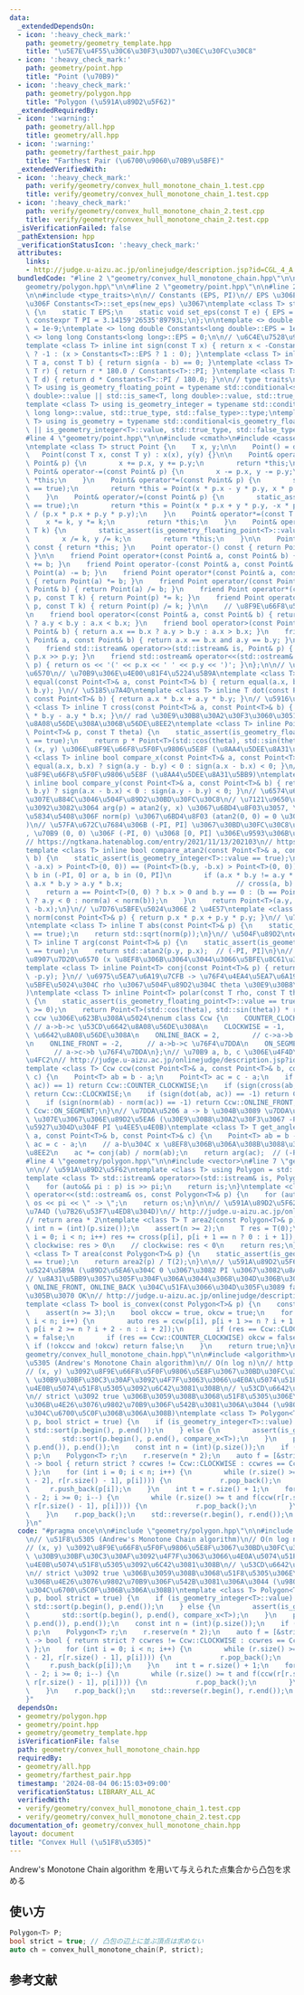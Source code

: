 ```yaml
---
data:
  _extendedDependsOn:
  - icon: ':heavy_check_mark:'
    path: geometry/geometry_template.hpp
    title: "\u5E7E\u4F55\u30C6\u30F3\u30D7\u30EC\u30FC\u30C8"
  - icon: ':heavy_check_mark:'
    path: geometry/point.hpp
    title: "Point (\u70B9)"
  - icon: ':heavy_check_mark:'
    path: geometry/polygon.hpp
    title: "Polygon (\u591A\u89D2\u5F62)"
  _extendedRequiredBy:
  - icon: ':warning:'
    path: geometry/all.hpp
    title: geometry/all.hpp
  - icon: ':warning:'
    path: geometry/farthest_pair.hpp
    title: "Farthest Pair (\u6700\u9060\u70B9\u5BFE)"
  _extendedVerifiedWith:
  - icon: ':heavy_check_mark:'
    path: verify/geometry/convex_hull_monotone_chain_1.test.cpp
    title: verify/geometry/convex_hull_monotone_chain_1.test.cpp
  - icon: ':heavy_check_mark:'
    path: verify/geometry/convex_hull_monotone_chain_2.test.cpp
    title: verify/geometry/convex_hull_monotone_chain_2.test.cpp
  _isVerificationFailed: false
  _pathExtension: hpp
  _verificationStatusIcon: ':heavy_check_mark:'
  attributes:
    links:
    - http://judge.u-aizu.ac.jp/onlinejudge/description.jsp?id=CGL_4_A
  bundledCode: "#line 2 \"geometry/convex_hull_monotone_chain.hpp\"\n\n#line 2 \"\
    geometry/polygon.hpp\"\n\n#line 2 \"geometry/point.hpp\"\n\n#line 2 \"geometry/geometry_template.hpp\"\
    \n\n#include <type_traits>\n\n// Constants (EPS, PI)\n// EPS \u306E\u5909\u66F4\
    \u306F Constants<T>::set_eps(new_eps) \u3067\ntemplate <class T> struct Constants\
    \ {\n    static T EPS;\n    static void set_eps(const T e) { EPS = e; }\n    static\
    \ constexpr T PI = 3.14159'26535'89793L;\n};\n\ntemplate <> double Constants<double>::EPS\
    \ = 1e-9;\ntemplate <> long double Constants<long double>::EPS = 1e-12;\ntemplate\
    \ <> long long Constants<long long>::EPS = 0;\n\n// \u6C4E\u7528\u95A2\u6570\n\
    template <class T> inline int sign(const T x) { return x < -Constants<T>::EPS\
    \ ? -1 : (x > Constants<T>::EPS ? 1 : 0); }\ntemplate <class T> inline bool equal(const\
    \ T a, const T b) { return sign(a - b) == 0; }\ntemplate <class T> inline T radian_to_degree(const\
    \ T r) { return r * 180.0 / Constants<T>::PI; }\ntemplate <class T> inline T degree_to_radian(const\
    \ T d) { return d * Constants<T>::PI / 180.0; }\n\n// type traits\ntemplate <class\
    \ T> using is_geometry_floating_point = typename std::conditional<std::is_same<T,\
    \ double>::value || std::is_same<T, long double>::value, std::true_type, std::false_type>::type;\n\
    template <class T> using is_geometry_integer = typename std::conditional<std::is_same<T,\
    \ long long>::value, std::true_type, std::false_type>::type;\ntemplate <class\
    \ T> using is_geometry = typename std::conditional<is_geometry_floating_point<T>::value\
    \ || is_geometry_integer<T>::value, std::true_type, std::false_type>::type;\n\
    #line 4 \"geometry/point.hpp\"\n\n#include <cmath>\n#include <cassert>\n\n// \u70B9\
    \ntemplate <class T> struct Point {\n    T x, y;\n\n    Point() = default;\n \
    \   Point(const T x, const T y) : x(x), y(y) {}\n\n    Point& operator+=(const\
    \ Point& p) {\n        x += p.x, y += p.y;\n        return *this;\n    }\n   \
    \ Point& operator-=(const Point& p) {\n        x -= p.x, y -= p.y;\n        return\
    \ *this;\n    }\n    Point& operator*=(const Point& p) {\n        static_assert(is_geometry_floating_point<T>::value\
    \ == true);\n        return *this = Point(x * p.x - y * p.y, x * p.y + y * p.x);\n\
    \    }\n    Point& operator/=(const Point& p) {\n        static_assert(is_geometry_floating_point<T>::value\
    \ == true);\n        return *this = Point(x * p.x + y * p.y, -x * p.y + y * p.x)\
    \ / (p.x * p.x + p.y * p.y);\n    }\n    Point& operator*=(const T k) {\n    \
    \    x *= k, y *= k;\n        return *this;\n    }\n    Point& operator/=(const\
    \ T k) {\n        static_assert(is_geometry_floating_point<T>::value == true);\n\
    \        x /= k, y /= k;\n        return *this;\n    }\n\n    Point operator+()\
    \ const { return *this; }\n    Point operator-() const { return Point(-x, -y);\
    \ }\n\n    friend Point operator+(const Point& a, const Point& b) { return Point(a)\
    \ += b; }\n    friend Point operator-(const Point& a, const Point& b) { return\
    \ Point(a) -= b; }\n    friend Point operator*(const Point& a, const Point& b)\
    \ { return Point(a) *= b; }\n    friend Point operator/(const Point& a, const\
    \ Point& b) { return Point(a) /= b; }\n    friend Point operator*(const Point&\
    \ p, const T k) { return Point(p) *= k; }\n    friend Point operator/(const Point&\
    \ p, const T k) { return Point(p) /= k; }\n\n    // \u8F9E\u66F8\u5F0F\u9806\u5E8F\
    \n    friend bool operator<(const Point& a, const Point& b) { return a.x == b.x\
    \ ? a.y < b.y : a.x < b.x; }\n    friend bool operator>(const Point& a, const\
    \ Point& b) { return a.x == b.x ? a.y > b.y : a.x > b.x; }\n    friend bool operator==(const\
    \ Point& a, const Point& b) { return a.x == b.x and a.y == b.y; }\n\n    // I/O\n\
    \    friend std::istream& operator>>(std::istream& is, Point& p) { return is >>\
    \ p.x >> p.y; }\n    friend std::ostream& operator<<(std::ostream& os, const Point&\
    \ p) { return os << '(' << p.x << ' ' << p.y << ')'; }\n};\n\n// \u6C4E\u7528\u95A2\
    \u6570\n// \u70B9\u306E\u4E00\u81F4\u5224\u5B9A\ntemplate <class T> inline bool\
    \ equal(const Point<T>& a, const Point<T>& b) { return equal(a.x, b.x) and equal(a.y,\
    \ b.y); }\n// \u5185\u7A4D\ntemplate <class T> inline T dot(const Point<T>& a,\
    \ const Point<T>& b) { return a.x * b.x + a.y * b.y; }\n// \u5916\u7A4D\ntemplate\
    \ <class T> inline T cross(const Point<T>& a, const Point<T>& b) { return a.x\
    \ * b.y - a.y * b.x; }\n// rad \u30E9\u30B8\u30A2\u30F3\u3060\u3051\u53CD\u6642\
    \u8A08\u56DE\u308A\u306B\u56DE\u8EE2\ntemplate <class T> inline Point<T> rotate(const\
    \ Point<T>& p, const T theta) {\n    static_assert(is_geometry_floating_point<T>::value\
    \ == true);\n    return p * Point<T>(std::cos(theta), std::sin(theta));\n}\n//\
    \ (x, y) \u306E\u8F9E\u66F8\u5F0F\u9806\u5E8F (\u8AA4\u5DEE\u8A31\u5BB9)\ntemplate\
    \ <class T> inline bool compare_x(const Point<T>& a, const Point<T>& b) { return\
    \ equal(a.x, b.x) ? sign(a.y - b.y) < 0 : sign(a.x - b.x) < 0; }\n// (y, x) \u306E\
    \u8F9E\u66F8\u5F0F\u9806\u5E8F (\u8AA4\u5DEE\u8A31\u5BB9)\ntemplate <class T>\
    \ inline bool compare_y(const Point<T>& a, const Point<T>& b) { return equal(a.y,\
    \ b.y) ? sign(a.x - b.x) < 0 : sign(a.y - b.y) < 0; }\n// \u6574\u6570\u306E\u307E\
    \u307E\u884C\u3046\u504F\u89D2\u30BD\u30FC\u30C8\n// \u7121\u9650\u306E\u7CBE\u5EA6\
    \u3092\u3082\u3064 arg(p) = atan2(y, x) \u3067\u6BD4\u8F03\u3057, \u540C\u3058\
    \u5834\u5408\u306F norm(p) \u3067\u6BD4\u8F03 (atan2(0, 0) = 0 \u3068\u3059\u308B\
    )\n// \u57FA\u672C\u7684\u306B (-PI, PI] \u3067\u30BD\u30FC\u30C8\u3055\u308C\
    , \u70B9 (0, 0) \u306F (-PI, 0) \u3068 [0, PI] \u306E\u9593\u306B\u5165\u308B\n\
    // https://ngtkana.hatenablog.com/entry/2021/11/13/202103\n// https://judge.yosupo.jp/problem/sort_points_by_argument\n\
    template <class T> inline bool compare_atan2(const Point<T>& a, const Point<T>&\
    \ b) {\n    static_assert(is_geometry_integer<T>::value == true);\n    if ((Point<T>(a.y,\
    \ -a.x) > Point<T>(0, 0)) == (Point<T>(b.y, -b.x) > Point<T>(0, 0))) {  // a,\
    \ b in (-PI, 0] or a, b in (0, PI]\n        if (a.x * b.y != a.y * b.x) return\
    \ a.x * b.y > a.y * b.x;                            // cross(a, b) != 0\n    \
    \    return a == Point<T>(0, 0) ? b.x > 0 and b.y == 0 : (b == Point<T>(0, 0)\
    \ ? a.y < 0 : norm(a) < norm(b));\n    }\n    return Point<T>(a.y, -a.x) < Point<T>(b.y,\
    \ -b.x);\n}\n// \u7D76\u5BFE\u5024\u306E 2 \u4E57\ntemplate <class T> inline T\
    \ norm(const Point<T>& p) { return p.x * p.x + p.y * p.y; }\n// \u7D76\u5BFE\u5024\
    \ntemplate <class T> inline T abs(const Point<T>& p) {\n    static_assert(is_geometry_floating_point<T>::value\
    \ == true);\n    return std::sqrt(norm(p));\n}\n// \u504F\u89D2\ntemplate <class\
    \ T> inline T arg(const Point<T>& p) {\n    static_assert(is_geometry_floating_point<T>::value\
    \ == true);\n    return std::atan2(p.y, p.x);  // (-PI, PI]\n}\n// \u5171\u5F79\
    \u8907\u7D20\u6570 (x \u8EF8\u306B\u3064\u3044\u3066\u5BFE\u8C61\u306A\u70B9)\n\
    template <class T> inline Point<T> conj(const Point<T>& p) { return Point(p.x,\
    \ -p.y); }\n// \u6975\u5EA7\u6A19\u7CFB -> \u76F4\u4EA4\u5EA7\u6A19\u7CFB (\u7D76\
    \u5BFE\u5024\u304C rho \u3067\u504F\u89D2\u304C theta \u30E9\u30B8\u30A2\u30F3\
    )\ntemplate <class T> inline Point<T> polar(const T rho, const T theta = T(0))\
    \ {\n    static_assert(is_geometry_floating_point<T>::value == true);\n    assert(sign(rho)\
    \ >= 0);\n    return Point<T>(std::cos(theta), std::sin(theta)) * rho;\n}\n//\
    \ ccw \u306E\u623B\u308A\u5024\nenum class Ccw {\n    COUNTER_CLOCKWISE = 1, \
    \ // a->b->c \u53CD\u6642\u8A08\u56DE\u308A\n    CLOCKWISE = -1,         // a->b->c\
    \ \u6642\u8A08\u56DE\u308A\n    ONLINE_BACK = 2,        // c->a->b \u76F4\u7DDA\
    \n    ONLINE_FRONT = -2,      // a->b->c \u76F4\u7DDA\n    ON_SEGMENT = 0    \
    \      // a->c->b \u76F4\u7DDA\n};\n// \u70B9 a, b, c \u306E\u4F4D\u7F6E\u95A2\
    \u4FC2\n// http://judge.u-aizu.ac.jp/onlinejudge/description.jsp?id=CGL_1_C\n\
    template <class T> Ccw ccw(const Point<T>& a, const Point<T>& b, const Point<T>&\
    \ c) {\n    Point<T> ab = b - a;\n    Point<T> ac = c - a;\n    if (sign(cross(ab,\
    \ ac)) == 1) return Ccw::COUNTER_CLOCKWISE;\n    if (sign(cross(ab, ac)) == -1)\
    \ return Ccw::CLOCKWISE;\n    if (sign(dot(ab, ac)) == -1) return Ccw::ONLINE_BACK;\n\
    \    if (sign(norm(ab) - norm(ac)) == -1) return Ccw::ONLINE_FRONT;\n    return\
    \ Ccw::ON_SEGMENT;\n}\n// \u7DDA\u5206 a -> b \u304B\u3089 \u7DDA\u5206 a -> c\
    \ \u307E\u3067\u306E\u89D2\u5EA6 (\u30E9\u30B8\u30A2\u30F3\u3067 -PI \u3088\u308A\
    \u5927\u304D\u304F PI \u4EE5\u4E0B)\ntemplate <class T> T get_angle(const Point<T>&\
    \ a, const Point<T>& b, const Point<T>& c) {\n    Point<T> ab = b - a;\n    Point<T>\
    \ ac = c - a;\n    // a-b\u304C x \u8EF8\u306B\u306A\u308B\u3088\u3046\u306B\u56DE\
    \u8EE2\n    ac *= conj(ab) / norm(ab);\n    return arg(ac);  // (-PI, PI]\n}\n\
    #line 4 \"geometry/polygon.hpp\"\n\n#include <vector>\n#line 7 \"geometry/polygon.hpp\"\
    \n\n// \u591A\u89D2\u5F62\ntemplate <class T> using Polygon = std::vector<Point<T>>;\n\
    template <class T> std::istream& operator>>(std::istream& is, Polygon<T>& p) {\n\
    \    for (auto&& pi : p) is >> pi;\n    return is;\n}\ntemplate <class T> std::ostream&\
    \ operator<<(std::ostream& os, const Polygon<T>& p) {\n    for (auto&& pi : p)\
    \ os << pi << \" -> \";\n    return os;\n}\n\n// \u591A\u89D2\u5F62\u306E\u9762\
    \u7A4D (\u7B26\u53F7\u4ED8\u304D)\n// http://judge.u-aizu.ac.jp/onlinejudge/description.jsp?id=CGL_3_A\n\
    // return area * 2\ntemplate <class T> T area2(const Polygon<T>& p) {\n    const\
    \ int n = (int)(p.size());\n    assert(n >= 2);\n    T res = T(0);\n    for (int\
    \ i = 0; i < n; i++) res += cross(p[i], p[i + 1 == n ? 0 : i + 1]);\n    // counter\
    \ clockwise: res > 0\n    // clockwise: res < 0\n    return res;\n}\ntemplate\
    \ <class T> T area(const Polygon<T>& p) {\n    static_assert(is_geometry_floating_point<T>::value\
    \ == true);\n    return area2(p) / T(2);\n}\n\n// \u591A\u89D2\u5F62\u306E\u51F8\
    \u5224\u5B9A (\u89D2\u5EA6\u304C 0 \u3067\u3082 PI \u3067\u3082\u8A31\u5BB9)\n\
    // \u8A31\u5BB9\u3057\u305F\u304F\u306A\u3044\u3068\u304D\u306B\u306F ON_SEGMENT,\
    \ ONLINE_FRONT, ONLINE_BACK \u304C\u51FA\u3066\u304D\u305F\u3089 false \u3092\u8FD4\
    \u305B\u3070 OK\n// http://judge.u-aizu.ac.jp/onlinejudge/description.jsp?id=CGL_3_B\n\
    template <class T> bool is_convex(const Polygon<T>& p) {\n    const int n = (int)(p.size());\n\
    \    assert(n >= 3);\n    bool okccw = true, okcw = true;\n    for (int i = 0;\
    \ i < n; i++) {\n        auto res = ccw(p[i], p[i + 1 >= n ? i + 1 - n : i + 1],\
    \ p[i + 2 >= n ? i + 2 - n : i + 2]);\n        if (res == Ccw::CLOCKWISE) okccw\
    \ = false;\n        if (res == Ccw::COUNTER_CLOCKWISE) okcw = false;\n       \
    \ if (!okccw and !okcw) return false;\n    }\n    return true;\n}\n#line 4 \"\
    geometry/convex_hull_monotone_chain.hpp\"\n\n#include <algorithm>\n\n// \u51F8\
    \u5305 (Andrew's Monotone Chain algorithm)\n// O(n log n)\n// http://judge.u-aizu.ac.jp/onlinejudge/description.jsp?id=CGL_4_A\n\
    // (x, y) \u3092\u8F9E\u66F8\u5F0F\u9806\u5E8F\u3067\u30BD\u30FC\u30C8\u3057,\
    \ \u30B9\u30BF\u30C3\u30AF\u3092\u4F7F\u3063\u3066\u4E0A\u5074\u51F8\u5305\u3068\
    \u4E0B\u5074\u51F8\u5305\u3092\u6C42\u3081\u308B\n// \u53CD\u6642\u8A08\u56DE\u308A\
    \n// strict \u3092 true \u306B\u3059\u308B\u3068\u51F8\u5305\u306E\u8FBA\u4E0A\
    \u306B\u4E26\u3076\u9802\u70B9\u306F\u542B\u3081\u306A\u3044 (\u9802\u70B9\u6570\
    \u304C\u6700\u5C0F\u306B\u306A\u308B)\ntemplate <class T> Polygon<T> convex_hull_monotone_chain(std::vector<Point<T>>&\
    \ p, bool strict = true) {\n    if (is_geometry_integer<T>::value) {\n       \
    \ std::sort(p.begin(), p.end());\n    } else {\n        assert(is_geometry_floating_point<T>::value);\n\
    \        std::sort(p.begin(), p.end(), compare_x<T>);\n    }\n    p.erase(std::unique(p.begin(),\
    \ p.end()), p.end());\n    const int n = (int)(p.size());\n    if (n <= 2) return\
    \ p;\n    Polygon<T> r;\n    r.reserve(n * 2);\n    auto f = [&strict](Ccw ccwres)\
    \ -> bool { return strict ? ccwres != Ccw::CLOCKWISE : ccwres == Ccw::COUNTER_CLOCKWISE;\
    \ };\n    for (int i = 0; i < n; i++) {\n        while (r.size() >= 2 and f(ccw(r[r.size()\
    \ - 2], r[r.size() - 1], p[i]))) {\n            r.pop_back();\n        }\n   \
    \     r.push_back(p[i]);\n    }\n    int t = r.size() + 1;\n    for (int i = n\
    \ - 2; i >= 0; i--) {\n        while (r.size() >= t and f(ccw(r[r.size() - 2],\
    \ r[r.size() - 1], p[i]))) {\n            r.pop_back();\n        }\n        r.push_back(p[i]);\n\
    \    }\n    r.pop_back();\n    std::reverse(r.begin(), r.end());\n    return r;\n\
    }\n"
  code: "#pragma once\n\n#include \"geometry/polygon.hpp\"\n\n#include <algorithm>\n\
    \n// \u51F8\u5305 (Andrew's Monotone Chain algorithm)\n// O(n log n)\n// http://judge.u-aizu.ac.jp/onlinejudge/description.jsp?id=CGL_4_A\n\
    // (x, y) \u3092\u8F9E\u66F8\u5F0F\u9806\u5E8F\u3067\u30BD\u30FC\u30C8\u3057,\
    \ \u30B9\u30BF\u30C3\u30AF\u3092\u4F7F\u3063\u3066\u4E0A\u5074\u51F8\u5305\u3068\
    \u4E0B\u5074\u51F8\u5305\u3092\u6C42\u3081\u308B\n// \u53CD\u6642\u8A08\u56DE\u308A\
    \n// strict \u3092 true \u306B\u3059\u308B\u3068\u51F8\u5305\u306E\u8FBA\u4E0A\
    \u306B\u4E26\u3076\u9802\u70B9\u306F\u542B\u3081\u306A\u3044 (\u9802\u70B9\u6570\
    \u304C\u6700\u5C0F\u306B\u306A\u308B)\ntemplate <class T> Polygon<T> convex_hull_monotone_chain(std::vector<Point<T>>&\
    \ p, bool strict = true) {\n    if (is_geometry_integer<T>::value) {\n       \
    \ std::sort(p.begin(), p.end());\n    } else {\n        assert(is_geometry_floating_point<T>::value);\n\
    \        std::sort(p.begin(), p.end(), compare_x<T>);\n    }\n    p.erase(std::unique(p.begin(),\
    \ p.end()), p.end());\n    const int n = (int)(p.size());\n    if (n <= 2) return\
    \ p;\n    Polygon<T> r;\n    r.reserve(n * 2);\n    auto f = [&strict](Ccw ccwres)\
    \ -> bool { return strict ? ccwres != Ccw::CLOCKWISE : ccwres == Ccw::COUNTER_CLOCKWISE;\
    \ };\n    for (int i = 0; i < n; i++) {\n        while (r.size() >= 2 and f(ccw(r[r.size()\
    \ - 2], r[r.size() - 1], p[i]))) {\n            r.pop_back();\n        }\n   \
    \     r.push_back(p[i]);\n    }\n    int t = r.size() + 1;\n    for (int i = n\
    \ - 2; i >= 0; i--) {\n        while (r.size() >= t and f(ccw(r[r.size() - 2],\
    \ r[r.size() - 1], p[i]))) {\n            r.pop_back();\n        }\n        r.push_back(p[i]);\n\
    \    }\n    r.pop_back();\n    std::reverse(r.begin(), r.end());\n    return r;\n\
    }"
  dependsOn:
  - geometry/polygon.hpp
  - geometry/point.hpp
  - geometry/geometry_template.hpp
  isVerificationFile: false
  path: geometry/convex_hull_monotone_chain.hpp
  requiredBy:
  - geometry/all.hpp
  - geometry/farthest_pair.hpp
  timestamp: '2024-08-04 06:15:03+09:00'
  verificationStatus: LIBRARY_ALL_AC
  verifiedWith:
  - verify/geometry/convex_hull_monotone_chain_1.test.cpp
  - verify/geometry/convex_hull_monotone_chain_2.test.cpp
documentation_of: geometry/convex_hull_monotone_chain.hpp
layout: document
title: "Convex Hull (\u51F8\u5305)"
---
```


Andrew's Monotone Chain algorithm を用いて与えられた点集合から凸包を求める

## 使い方

```cpp
Polygon<T> P;
bool strict = true; // 凸包の辺上に並ぶ頂点は求めない
auto ch = convex_hull_monotone_chain(P, strict);
```

## 参考文献
